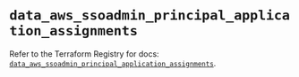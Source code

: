 # `data_aws_ssoadmin_principal_application_assignments`

Refer to the Terraform Registry for docs: [`data_aws_ssoadmin_principal_application_assignments`](https://registry.terraform.io/providers/hashicorp/aws/6.13.0/docs/data-sources/ssoadmin_principal_application_assignments).
